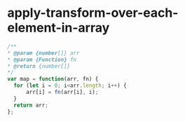 
  # apply-transform-over-each-element-in-array

  ```javascript
  /**
 * @param {number[]} arr
 * @param {Function} fn
 * @return {number[]}
 */
var map = function(arr, fn) {
    for (let i = 0; i<arr.length; i++) {
        arr[i] = fn(arr[i], i);
    }
    return arr;
};
  ```
  